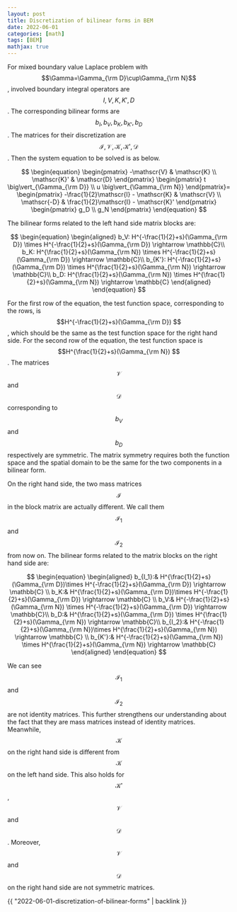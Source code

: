 ```yaml
---
layout: post
title: Discretization of bilinear forms in BEM
date: 2022-06-01
categories: [math]
tags: [BEM]
mathjax: true
---
```


For mixed boundary value Laplace problem with $$\Gamma=\Gamma_{\rm D}\cup\Gamma_{\rm N}$$, involved boundary integral operators are $$I, V, K, K', D$$. The corresponding bilinear forms are $$b_I, b_V, b_K, b_{K'}, b_D $$. The matrices for their discretization are $$\mathscr{I}, \mathscr{V}, \mathscr{K}, \mathscr{K'}, \mathscr{D} $$. Then the system equation to be solved is as below.

$$
\begin{equation}
\begin{pmatrix}
  -\mathscr{V} & \mathscr{K} \\ \mathscr{K}' & \mathscr{D} \end{pmatrix}
\begin{pmatrix}
  t \big\vert_{\Gamma_{\rm D}} \\ u \big\vert_{\Gamma_{\rm N}} \end{pmatrix}=
\begin{pmatrix}
  -\frac{1}{2}\mathscr{I} - \mathscr{K} & \mathscr{V} \\ \mathscr{-D} & \frac{1}{2}\mathscr{I} - \mathscr{K}' \end{pmatrix}
\begin{pmatrix}
  g_D \\ g_N \end{pmatrix}
\end{equation}
$$

The bilinear forms related to the left hand side matrix blocks are:

$$
\begin{equation}
\begin{aligned}
b_V: H^{-\frac{1}{2}+s}(\Gamma_{\rm D}) \times H^{-\frac{1}{2}+s}(\Gamma_{\rm D}) \rightarrow \mathbb{C}\\
b_K: H^{\frac{1}{2}+s}(\Gamma_{\rm N}) \times H^{-\frac{1}{2}+s}(\Gamma_{\rm D}) \rightarrow \mathbb{C}\\
b_{K'}: H^{-\frac{1}{2}+s}(\Gamma_{\rm D}) \times H^{\frac{1}{2}+s}(\Gamma_{\rm N}) \rightarrow \mathbb{C}\\
b_D: H^{\frac{1}{2}+s}(\Gamma_{\rm N}) \times H^{\frac{1}{2}+s}(\Gamma_{\rm N}) \rightarrow \mathbb{C}
\end{aligned}
\end{equation}
$$

For the first row of the equation, the test function space, corresponding to the rows, is $$H^{-\frac{1}{2}+s}(\Gamma_{\rm D}) $$, which should be the same as the test function space for the right hand side. For the second row of the equation, the test function space is $$H^{\frac{1}{2}+s}(\Gamma_{\rm N}) $$. The matrices $$\mathscr{V} $$ and $$\mathscr{D} $$ corresponding to $$b_V $$ and $$b_D $$ respectively are symmetric. The matrix symmetry requires both the function space and the spatial domain to be the same for the two components in a bilinear form.

On the right hand side, the two mass matrices $$\mathscr{I} $$ in the block matrix are actually different. We call them $$\mathscr{I}_1 $$ and $$\mathscr{I}_2 $$ from now on. The bilinear forms related to the matrix blocks on the right hand side are:

$$
\begin{equation}
\begin{aligned}
b_{I_1}:& H^{\frac{1}{2}+s}(\Gamma_{\rm D})\times H^{-\frac{1}{2}+s}(\Gamma_{\rm D}) \rightarrow \mathbb{C} \\
b_K:& H^{\frac{1}{2}+s}(\Gamma_{\rm D})\times H^{-\frac{1}{2}+s}(\Gamma_{\rm D}) \rightarrow \mathbb{C} \\
b_V:& H^{-\frac{1}{2}+s}(\Gamma_{\rm N}) \times H^{-\frac{1}{2}+s}(\Gamma_{\rm D}) \rightarrow \mathbb{C}\\
b_D:& H^{\frac{1}{2}+s}(\Gamma_{\rm D}) \times H^{\frac{1}{2}+s}(\Gamma_{\rm N}) \rightarrow \mathbb{C}\\
b_{I_2}:& H^{-\frac{1}{2}+s}(\Gamma_{\rm N})\times H^{\frac{1}{2}+s}(\Gamma_{\rm N}) \rightarrow \mathbb{C} \\
b_{K'}:& H^{-\frac{1}{2}+s}(\Gamma_{\rm N}) \times H^{\frac{1}{2}+s}(\Gamma_{\rm N}) \rightarrow \mathbb{C}
\end{aligned}
\end{equation}
$$

We can see $$\mathscr{I}_1 $$ and $$\mathscr{I}_2 $$ are not identity matrices. This further strengthens our understanding about the fact that they are mass matrices instead of identity matrices. Meanwhile, $$\mathscr{K} $$ on the right hand side is different from $$\mathscr{K} $$ on the left hand side. This also holds for $$\mathscr{K}' $$, $$\mathscr{V} $$ and $$\mathscr{D} $$. Moreover, $$\mathscr{V} $$ and $$\mathscr{D} $$ on the right hand side are not symmetric matrices.

{{ "2022-06-01-discretization-of-bilinear-forms" | backlink }}
